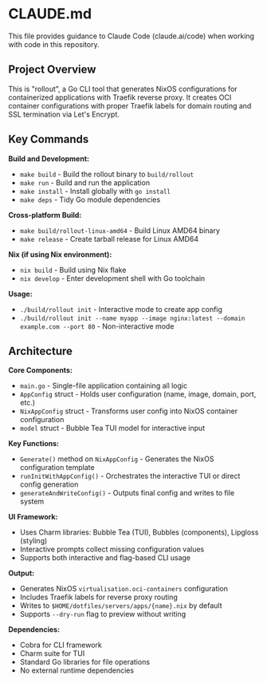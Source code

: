 # CLAUDE.md

This file provides guidance to Claude Code (claude.ai/code) when working with code in this repository.

## Project Overview

This is "rollout", a Go CLI tool that generates NixOS configurations for containerized applications with Traefik reverse proxy. It creates OCI container configurations with proper Traefik labels for domain routing and SSL termination via Let's Encrypt.

## Key Commands

**Build and Development:**
- `make build` - Build the rollout binary to `build/rollout`
- `make run` - Build and run the application
- `make install` - Install globally with `go install`
- `make deps` - Tidy Go module dependencies

**Cross-platform Build:**
- `make build/rollout-linux-amd64` - Build Linux AMD64 binary
- `make release` - Create tarball release for Linux AMD64

**Nix (if using Nix environment):**
- `nix build` - Build using Nix flake
- `nix develop` - Enter development shell with Go toolchain

**Usage:**
- `./build/rollout init` - Interactive mode to create app config
- `./build/rollout init --name myapp --image nginx:latest --domain example.com --port 80` - Non-interactive mode

## Architecture

**Core Components:**
- `main.go` - Single-file application containing all logic
- `AppConfig` struct - Holds user configuration (name, image, domain, port, etc.)
- `NixAppConfig` struct - Transforms user config into NixOS container configuration
- `model` struct - Bubble Tea TUI model for interactive input

**Key Functions:**
- `Generate()` method on `NixAppConfig` - Generates the NixOS configuration template
- `runInitWithAppConfig()` - Orchestrates the interactive TUI or direct config generation
- `generateAndWriteConfig()` - Outputs final config and writes to file system

**UI Framework:**
- Uses Charm libraries: Bubble Tea (TUI), Bubbles (components), Lipgloss (styling)
- Interactive prompts collect missing configuration values
- Supports both interactive and flag-based CLI usage

**Output:**
- Generates NixOS `virtualisation.oci-containers` configuration
- Includes Traefik labels for reverse proxy routing
- Writes to `$HOME/dotfiles/servers/apps/{name}.nix` by default
- Supports `--dry-run` flag to preview without writing

**Dependencies:**
- Cobra for CLI framework
- Charm suite for TUI
- Standard Go libraries for file operations
- No external runtime dependencies